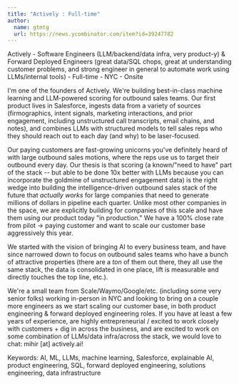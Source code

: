 ```yaml
---
title: "Actively : Full-time"
author:
  name: gtmtg
  url: https://news.ycombinator.com/item?id=39247782
---
```

Actively - Software Engineers (LLM&#x2F;backend&#x2F;data infra, very product-y) &amp; Forward Deployed Engineers (great data&#x2F;SQL chops, great at understanding customer problems, and strong engineer in general to automate work using LLMs&#x2F;internal tools) - Full-time - NYC - Onsite

I&#x27;m one of the founders of Actively. We&#x27;re building best-in-class machine learning and LLM-powered scoring for outbound sales teams. Our first product lives in Salesforce, ingests data from a variety of sources (firmographics, intent signals, marketing interactions, and prior engagement, including unstructured call transcripts, email chains, and notes), and combines LLMs with structured models to tell sales reps who they should reach out to each day (and why) to be laser-focused.

Our paying customers are fast-growing unicorns you&#x27;ve definitely heard of with large outbound sales motions, where the reps use us to target their outbound every day. Our thesis is that scoring (a known&#x2F;&quot;need to have&quot; part of the stack -- but able to be done 10x better with LLMs because you can incorporate the goldmine of unstructured engagement data) is the right wedge into building the intelligence-driven outbound sales stack of the future that _actually works_ for large companies that need to generate millions of dollars in pipeline each quarter. Unlike most other companies in the space, we are explicitly building for companies of this scale and have them using our product today &quot;in production.&quot; We have a 100% close rate from pilot → paying customer and want to scale our customer base aggressively this year.

We started with the vision of bringing AI to every business team, and have since narrowed down to focus on outbound sales teams who have a bunch of attractive properties (there are a _ton_ of them out there, they all use the same stack, the data is consolidated in one place, lift is measurable and directly touches the top line, etc.).

We&#x27;re a small team from Scale&#x2F;Waymo&#x2F;Google&#x2F;etc. (including some very senior folks) working in-person in NYC and looking to bring on a couple more engineers as we start scaling our customer base, in both product engineering &amp; forward deployed engineering roles. If you have at least a few years of experience, are highly entrepreneurial &#x2F; excited to work closely with customers + dig in across the business, and are excited to work on some combination of LLMs&#x2F;data infra&#x2F;across the stack, we would love to chat: mihir [at] actively.ai!

Keywords: AI, ML, LLMs, machine learning, Salesforce, explainable AI, product engineering, SQL, forward deployed engineering, solutions engineering, data infrastructure
